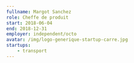 ```yaml
---
fullname: Margot Sanchez
role: Cheffe de produit
start: 2018-06-04
end: 2018-12-31
employer: independent/octo
avatar: /img/logo-generique-startup-carre.jpg
startups:
    - transport
---
```

